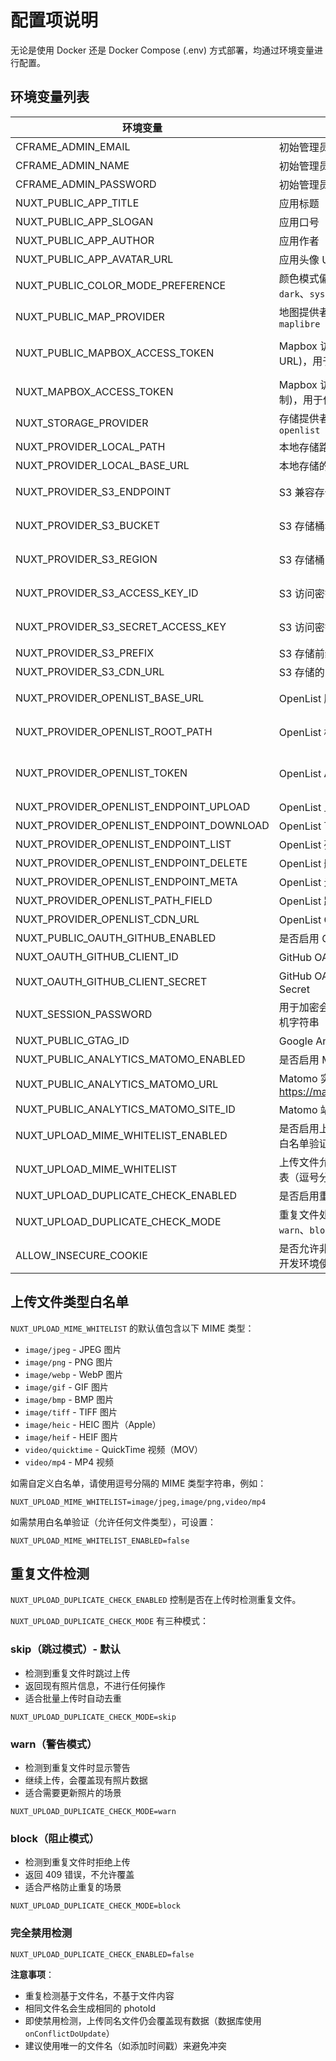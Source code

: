 # 配置项说明

无论是使用 Docker 还是 Docker Compose (.env) 方式部署，均通过环境变量进行配置。

## 环境变量列表

| 环境变量                             | 说明                                                 | 默认值                  | 必需                                             |
| ------------------------------------ | ---------------------------------------------------- | ----------------------- | ------------------------------------------------ |
| CFRAME_ADMIN_EMAIL                   | 初始管理员用户的邮箱                                 | `admin@chronoframe.com` | 是                                               |
| CFRAME_ADMIN_NAME                    | 初始管理员用户的用户名                               | `Chronoframe`           | 否                                               |
| CFRAME_ADMIN_PASSWORD                | 初始管理员用户的密码                                 | `CF1234@!`              | 否                                               |
| NUXT_PUBLIC_APP_TITLE                | 应用标题                                             | `ChronoFrame`           | 否                                               |
| NUXT_PUBLIC_APP_SLOGAN               | 应用口号                                             | 无                      | 否                                               |
| NUXT_PUBLIC_APP_AUTHOR               | 应用作者                                             | 无                      | 否                                               |
| NUXT_PUBLIC_APP_AVATAR_URL           | 应用头像 URL                                         | 无                      | 否                                               |
| NUXT_PUBLIC_COLOR_MODE_PREFERENCE    | 颜色模式偏好，可选 `light`、`dark`、`system`         | system                  | 否                                               |
| NUXT_PUBLIC_MAP_PROVIDER             | 地图提供者，可选 `mapbox`、`maplibre`                | `maplibre`              | 否                                               |
| NUXT_PUBLIC_MAPBOX_ACCESS_TOKEN      | Mapbox 访问令牌(可限制 URL)，用于地图服务            | 无                      | 当 `NUXT_PUBLIC_MAP_PROVIDER` 为 `mapbox` 时必需 |
| NUXT_MAPBOX_ACCESS_TOKEN             | Mapbox 访问令牌(无 URL 限制)，用于位置信息服务       | 无                      | 否                                               |
| NUXT_STORAGE_PROVIDER                | 存储提供者，支持 `local`、`s3`、`openlist`                | `local`                 | 是                                               |
| NUXT_PROVIDER_LOCAL_PATH             | 本地存储路径                                         | `/app/data/storage`     | 否                                               |
| NUXT_PROVIDER_LOCAL_BASE_URL         | 本地存储的访问 URL                                   | `/storage`              | 否                                               |
| NUXT_PROVIDER_S3_ENDPOINT            | S3 兼容存储服务的 Endpoint                           | 无                      | 当 `NUXT_STORAGE_PROVIDER` 为 `s3` 时必需        |
| NUXT_PROVIDER_S3_BUCKET              | S3 存储桶名称                                        | `chronoframe`           | 当 `NUXT_STORAGE_PROVIDER` 为 `s3` 时必需        |
| NUXT_PROVIDER_S3_REGION              | S3 存储桶区域                                        | `auto`                  | 当 `NUXT_STORAGE_PROVIDER` 为 `s3` 时必需        |
| NUXT_PROVIDER_S3_ACCESS_KEY_ID       | S3 访问密钥 ID                                       | 无                      | 当 `NUXT_STORAGE_PROVIDER` 为 `s3` 时必需        |
| NUXT_PROVIDER_S3_SECRET_ACCESS_KEY   | S3 访问密钥                                          | 无                      | 当 `NUXT_STORAGE_PROVIDER` 为 `s3` 时必需        |
| NUXT_PROVIDER_S3_PREFIX              | S3 存储前缀                                          | `photos/`               | 否                                               |
| NUXT_PROVIDER_S3_CDN_URL             | S3 存储的 CDN 地址                                   | 无                      | 否                                               |
| NUXT_PROVIDER_OPENLIST_BASE_URL       | OpenList 服务器 URL                                  | 无                      | 当 `NUXT_STORAGE_PROVIDER` 为 `openlist` 时必需  |
| NUXT_PROVIDER_OPENLIST_ROOT_PATH      | OpenList 根路径                                      | 无                      | 当 `NUXT_STORAGE_PROVIDER` 为 `openlist` 时必需  |
| NUXT_PROVIDER_OPENLIST_TOKEN          | OpenList API 令牌                                               | 无                      | 当 `NUXT_STORAGE_PROVIDER` 为 `openlist` 时必需（用于 OpenList 认证）           |
| NUXT_PROVIDER_OPENLIST_ENDPOINT_UPLOAD| OpenList 上传端点                                               | `/api/fs/put`           | 否                                                   |
| NUXT_PROVIDER_OPENLIST_ENDPOINT_DOWNLOAD| OpenList 下载端点                                  | 无                      | 否                                               |
| NUXT_PROVIDER_OPENLIST_ENDPOINT_LIST  | OpenList 列表端点                                    | 无                      | 否                                               |
| NUXT_PROVIDER_OPENLIST_ENDPOINT_DELETE| OpenList 删除端点                                    | `/api/fs/remove`        | 否                                               |
| NUXT_PROVIDER_OPENLIST_ENDPOINT_META  | OpenList 元数据端点                                  | `/api/fs/get`           | 否                                               |
| NUXT_PROVIDER_OPENLIST_PATH_FIELD     | OpenList 路径字段名                                  | `path`                  | 否                                               |
| NUXT_PROVIDER_OPENLIST_CDN_URL        | OpenList CDN 地址                                    | 无                      | 否                                               |
| NUXT_PUBLIC_OAUTH_GITHUB_ENABLED     | 是否启用 GitHub OAuth 登录                           | `false`                 | 否                                               |
| NUXT_OAUTH_GITHUB_CLIENT_ID          | GitHub OAuth 应用的 Client ID                        | 无                      | 否(可选,用于 GitHub 登录)                        |
| NUXT_OAUTH_GITHUB_CLIENT_SECRET      | GitHub OAuth 应用的 Client Secret                    | 无                      | 否(可选,用于 GitHub 登录)                        |
| NUXT_SESSION_PASSWORD                | 用于加密会话的密码，32 位随机字符串                  | 无                      | 是                                               |
| NUXT_PUBLIC_GTAG_ID                  | Google Analytics 追踪 ID                             | 无                      | 否                                               |
| NUXT_PUBLIC_ANALYTICS_MATOMO_ENABLED | 是否启用 Matomo 分析追踪                             | `false`                 | 否                                               |
| NUXT_PUBLIC_ANALYTICS_MATOMO_URL     | Matomo 实例 URL 地址(如: https://matomo.example.com) | 无                      | 否(启用 Matomo 时必需)                           |
| NUXT_PUBLIC_ANALYTICS_MATOMO_SITE_ID | Matomo 站点 ID                                       | 无                      | 否(启用 Matomo 时必需)                           |
| NUXT_UPLOAD_MIME_WHITELIST_ENABLED   | 是否启用上传文件 MIME 类型白名单验证                 | `true`                  | 否                                               |
| NUXT_UPLOAD_MIME_WHITELIST           | 上传文件允许的 MIME 类型列表（逗号分隔）             | 见下方说明              | 否                                               |
| NUXT_UPLOAD_DUPLICATE_CHECK_ENABLED  | 是否启用重复文件检测                                 | `true`                  | 否                                               |
| NUXT_UPLOAD_DUPLICATE_CHECK_MODE     | 重复文件处理模式，可选 `warn`、`block`、`skip`       | `skip`                  | 否                                               |
| ALLOW_INSECURE_COOKIE                | 是否允许非安全 Cookie（仅在开发环境使用）            | `false`                 | 否                                               |

## 上传文件类型白名单

`NUXT_UPLOAD_MIME_WHITELIST` 的默认值包含以下 MIME 类型：

- `image/jpeg` - JPEG 图片
- `image/png` - PNG 图片
- `image/webp` - WebP 图片
- `image/gif` - GIF 图片
- `image/bmp` - BMP 图片
- `image/tiff` - TIFF 图片
- `image/heic` - HEIC 图片（Apple）
- `image/heif` - HEIF 图片
- `video/quicktime` - QuickTime 视频（MOV）
- `video/mp4` - MP4 视频

如需自定义白名单，请使用逗号分隔的 MIME 类型字符串，例如：

```
NUXT_UPLOAD_MIME_WHITELIST=image/jpeg,image/png,video/mp4
```

如需禁用白名单验证（允许任何文件类型），可设置：

```
NUXT_UPLOAD_MIME_WHITELIST_ENABLED=false
```

## 重复文件检测

`NUXT_UPLOAD_DUPLICATE_CHECK_ENABLED` 控制是否在上传时检测重复文件。

`NUXT_UPLOAD_DUPLICATE_CHECK_MODE` 有三种模式：

### skip（跳过模式）- 默认

- 检测到重复文件时跳过上传
- 返回现有照片信息，不进行任何操作
- 适合批量上传时自动去重

```
NUXT_UPLOAD_DUPLICATE_CHECK_MODE=skip
```

### warn（警告模式）

- 检测到重复文件时显示警告
- 继续上传，会覆盖现有照片数据
- 适合需要更新照片的场景

```
NUXT_UPLOAD_DUPLICATE_CHECK_MODE=warn
```

### block（阻止模式）

- 检测到重复文件时拒绝上传
- 返回 409 错误，不允许覆盖
- 适合严格防止重复的场景

```
NUXT_UPLOAD_DUPLICATE_CHECK_MODE=block
```

### 完全禁用检测

```
NUXT_UPLOAD_DUPLICATE_CHECK_ENABLED=false
```

**注意事项**：

- 重复检测基于文件名，不基于文件内容
- 相同文件名会生成相同的 photoId
- 即使禁用检测，上传同名文件仍会覆盖现有数据（数据库使用 `onConflictDoUpdate`）
- 建议使用唯一的文件名（如添加时间戳）来避免冲突
